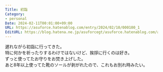 ```yaml
---
Title: 初詣
Category:
- personal
Date: 2024-02-11T00:01:00+09:00
URL: https://asuforce.hatenablog.com/entry/2024/02/10/000100_1
EditURL: https://blog.hatena.ne.jp/asuforcegt/asuforce.hatenablog.com/atom/entry/6801883189082149906
---
```


遅れながら初詣に行ってきた。  
特に何かを祈ったりするわけではないけど、挨拶に行くのは好き。  
ずっと使ってたお守りをお焚き上げした。   
あと8年以上使ってた靴のソールが剥がれたので、これもお別れ時みたい。
